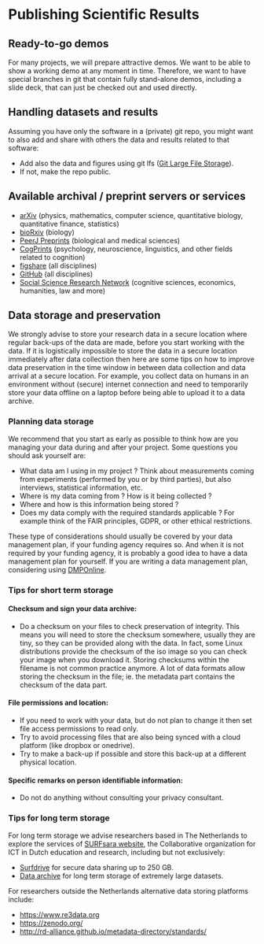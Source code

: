 # Publishing Scientific Results

## Ready-to-go demos
For many projects, we will prepare attractive demos. We want to be able to show a working demo at any moment in time. Therefore, we want to have special branches in git that contain fully stand-alone demos, including a slide deck, that can just be checked out and used directly.

## Handling datasets and results
Assuming you have only the software in a (private) git repo, you might want to also add and share with others the data and results related to that software:
* Add also the data and figures using git lfs ([Git Large File Storage](https://git-lfs.github.com/)).
* If not, make the repo public.

## Available archival / preprint servers or services
* [arXiv](http://arxiv.org/) (physics, mathematics, computer science, quantitative biology, quantitative finance, statistics)
* [bioRxiv](http://biorxiv.org/) (biology)
* [PeerJ Preprints](https://peerj.com/archives-preprints/) (biological and medical sciences)
* [CogPrints](http://cogprints.org/) (psychology, neuroscience, linguistics, and other fields related to cognition)
* [figshare](https://figshare.com/) (all disciplines)
* [GitHub](https://github.com/) (all disciplines)
* [Social Science Research Network](http://www.ssrn.com/en/) (cognitive sciences, economics, humanities, law and more)

## Data storage and preservation

We strongly advise to store your research data in a secure location where regular back-ups of the data are made, before you start working with the data. If it is logistically impossible to store the data in a secure location immediately after data collection then here are some tips on how to improve data preservation in the time window in between data collection and data arrival at a secure location. For example, you collect data on humans in an environment without (secure) internet connection and need to temporarily store your data offline on a laptop before being able to upload it to a data archive.

### Planning data storage

We recommend that you start as early as possible to think how are you managing your data during and after your project. Some questions you should ask yourself are:

 - What data am I using in my project ? Think about measurements coming from experiments (performed by you or by third parties), but also interviews, statistical information, etc.
 - Where is my data coming from ? How is it being collected ?
 - Where and how is this information being stored ?
 - Does my data comply with the required standards applicable ? For example think of the FAIR principles, GDPR, or other ethical restrictions.

These type of considerations should usually be covered by your data management plan, if your funding agency requires so. And when it is not required by your funding agency, it is probably a good idea to have a data management plan for yourself. If you are writing a data management plan, considering using [DMPOnline](https://dmponline.dcc.ac.uk/).

### Tips for short term storage

#### Checksum and sign your data archive:

- Do a checksum on your files to check preservation of integrity. This means you will need to store the checksum somewhere, usually they are tiny, so they can be provided along with the data. In fact, some Linux distributions provide the checksum of the iso image so you can check your image when you download it. Storing checksums within the filename is not common practice anymore. A lot of data formats allow storing the checksum in the file; ie. the metadata part contains the checksum of the data part.

#### File permissions and location:

- If you need to work with your data, but do not plan to change it then set file access permissions to read only.
- Try to avoid processing files that are also being synced with a cloud platform (like dropbox or onedrive).
- Try to make a back-up if possible and store this back-up at a different physical location.

#### Specific remarks on person identifiable information:

- Do not do anything without consulting your privacy consultant.

### Tips for long term storage

For long term storage we advise researchers based in The Netherlands to explore the services of [SURFsara website](https://userinfo.surfsara.nl/), the Collaborative organization for ICT in Dutch education and research, including but not exclusively:
-	[Surfdrive](https://www.surf.nl/en/services-and-products/surfdrive/surfdrive.html) for secure data sharing up to 250 GB.
-	[Data archive](https://userinfo.surfsara.nl/systems/data-archive) for long term storage of extremely large datasets.

For researchers outside the Netherlands alternative data storing platforms include:
-	https://www.re3data.org
-	https://zenodo.org/
-	http://rd-alliance.github.io/metadata-directory/standards/
